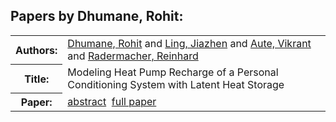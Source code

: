 <h2>Papers by Dhumane, Rohit:</h2>
<!-- Begin papers -->
<table>
<tr><th>Authors:</th><td>
<a href="../authors/author_050.html">Dhumane, Rohit</a> and 
<a href="../authors/author_152.html">Ling, Jiazhen</a> and 
<a href="../authors/author_009.html">Aute, Vikrant</a> and 
<a href="../authors/author_194.html">Radermacher, Reinhard</a>
</td></tr>
<tr><th>Title:  </th><td>Modeling Heat Pump Recharge of a Personal Conditioning System with Latent Heat Storage</td></tr>
<tr><th>Paper:  </th><td><a href="../abstracts/Modelica2019abstract3A1.pdf">abstract</a>&nbsp;&nbsp;<a href="../papers/Modelica2019paper3A1.pdf">full paper</a></td></tr>
</table>
<br>
<!-- End papers -->